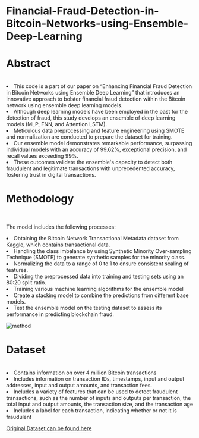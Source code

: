 # Financial-Fraud-Detection-in-Bitcoin-Networks-using-Ensemble-Deep-Learning

<h1>Abstract</h1> <br>

<li>This code is a part of our paper on “Enhancing Financial Fraud Detection in Bitcoin Networks using Ensemble Deep Learning” that introduces an innovative approach to bolster financial fraud detection within the Bitcoin network using ensemble deep learning models.​</ol>
<li>Although deep learning models have been employed in the past for the detection of fraud, this study develops an ensemble of deep learning models (MLP, FNN, and Attention LSTM).​</li>
<li>Meticulous data preprocessing and feature engineering using SMOTE and normalization are conducted to prepare the dataset for training.​</li>
<li>Our ensemble model demonstrates remarkable performance, surpassing individual models with an accuracy of 99.62%, exceptional precision, and recall values exceeding 99%.​</li>
<li>These outcomes validate the ensemble's capacity to detect both fraudulent and legitimate transactions with unprecedented accuracy, fostering trust in digital transactions. </li>


<h1>Methodology​ </h1><br>

The model includes the following processes:​
<li>Obtaining the Bitcoin Network Transactional Metadata dataset from Kaggle, which contains transactional data. ​</li>
<li>Handling the class imbalance by using Synthetic Minority Over-sampling Technique (SMOTE) to generate synthetic samples for the minority class.​</li>
<li>Normalizing the data to a range of 0 to 1 to ensure consistent scaling of features.​</li>
<li>Dividing the preprocessed data into training and testing sets using an 80:20 split ratio.​</li>
<li>Training various machine learning algorithms for the ensemble model</li>
<li>Create a stacking model to combine the predictions from different base models.​ </li>
<li>Test the ensemble model on the testing dataset to assess its performance in predicting blockchain fraud.​ </li>

![method](https://github.com/AvigyanChowdhury/Financial-Fraud-Detection-in-Bitcoin-Networks-using-Ensemble-Deep-Learning/assets/146307887/89e42d68-0fc5-4aa8-a874-b32efd270e40)


<h1>Dataset</h1><br>

<li>Contains information on over 4 million Bitcoin transactions​</li>
<li>​Includes information on transaction IDs, timestamps, input and output addresses, input and output amounts, and transaction fees.​</li>
<li>Includes a variety of features that can be used to detect fraudulent transactions, such as the number of inputs and outputs per transaction, the total input and output amounts, the transaction size, and the transaction age​</li>
<li>Includes a label for each transaction, indicating whether or not it is fraudulent​​</li>

<a href="https://www.kaggle.com/datasets/omershafiq/bitcoin-network-transactional-metadata">Original Dataset can be found here </a>



  
